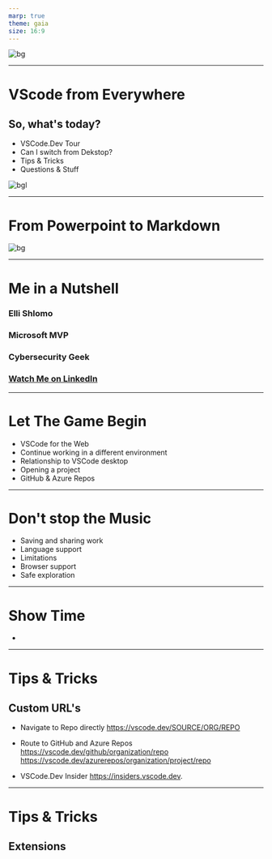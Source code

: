 ```yaml
---
marp: true
theme: gaia
size: 16:9
---
```

![bg](https://scontent.ftlv5-1.fna.fbcdn.net/v/t39.30808-6/275613691_10159829161139704_9073000208125609507_n.png?stp=dst-jpg&_nc_cat=100&ccb=1-5&_nc_sid=8631f5&_nc_ohc=FdyB8biGMuIAX9ZLkbw&tn=oRh_mSy4MFbuzM4t&_nc_ht=scontent.ftlv5-1.fna&oh=00_AT_Vir7ilaFyP_GtviFOPi5-WFvHo0CgbZ9kKgyaLF3D2Q&oe=623D27B9)

---

# **VScode from Everywhere**

## **So, what's today?**
- VSCode.Dev Tour
- Can I switch from Dekstop? 
- Tips & Tricks
- Questions & Stuff

![bgl](https://misconfig.io/wp-content/uploads/2022/03/screenshot_75.png)

---

# **From Powerpoint to Markdown**
![bg](https://geekmasher.dev/media/memes/HotlineBling-Marp.jpg)

---

# **Me in a Nutshell**

### Elli Shlomo
### Microsoft MVP 
### Cybersecurity Geek
### [Watch Me on LinkedIn](https://www.linkedin.com/in/elishlomo/)

---

# **Let The Game Begin**

- VSCode for the Web
- Continue working in a different environment
- Relationship to VSCode desktop
- Opening a project
- GitHub & Azure Repos

---

# **Don't stop the Music**

- Saving and sharing work
- Language support
- Limitations
- Browser support
- Safe exploration

---

# Show Time

- 

---

# **Tips & Tricks**

## Custom URL's

- Navigate to Repo directly
https://vscode.dev/SOURCE/ORG/REPO

- Route to GitHub and Azure Repos
https://vscode.dev/github/organization/repo
https://vscode.dev/azurerepos/organization/project/repo

- VSCode.Dev Insider 
https://insiders.vscode.dev.

---

# **Tips & Tricks**

## Extensions
## 
## 
